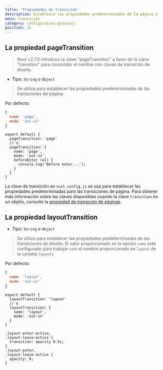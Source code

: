 ```yaml
---
title: 'Propiedades de transición'
description: Establezca las propiedades predeterminadas de la página y las transiciones de diseño.
menu: transición
category: configuration-glossary
position: 31
---
```


## La propiedad pageTransition

> Nuxt v2.7.0 introduce la clave "pageTransition" a favor de la clave "transition" para consolidar el nombre con claves de transición de diseño.

- Tipo: `String` o `Object`

> Se utiliza para establecer las propiedades predeterminadas de las transiciones de página.

Por defecto:

```js
{
  name: 'page',
  mode: 'out-in'
}
```

```js{}[nuxt.config.js]
export default {
  pageTransition: 'page'
  // o
  pageTransition: {
    name: 'page',
    mode: 'out-in',
    beforeEnter (el) {
      console.log('Before enter...');
    }
  }
}
```

La clave de transición en `nuxt.config.js` se usa para establecer las propiedades predeterminadas para las transiciones de página. Para obtener más información sobre las claves disponibles cuando la clave `transition` es un objeto, consulte la [propiedad de transición de páginas](/docs/2.x/features/transitions).

## La propiedad layoutTransition

- Tipo: `String` o `Object`

> Se utiliza para establecer las propiedades predeterminadas de las transiciones de diseño. El valor proporcionado en la opción `name` está configurado para trabajar con el nombre proporcionado en `layout` de la carpeta `layouts`.

Por defecto:

```js
{
  name: 'layout',
  mode: 'out-in'
}
```

```js{}[nuxt.config.js]
export default {
  layoutTransition: 'layout'
  // o
  layoutTransition: {
    name: 'layout',
    mode: 'out-in'
  }
}
```

```css{}[assets/main.css]
.layout-enter-active,
.layout-leave-active {
  transition: opacity 0.5s;
}
.layout-enter,
.layout-leave-active {
  opacity: 0;
}
```
